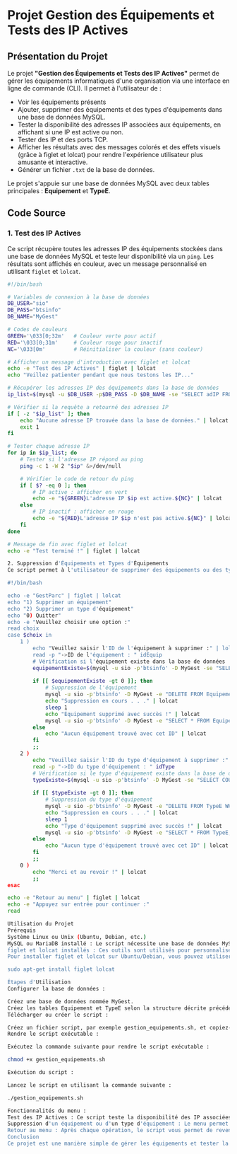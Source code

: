 # Projet Gestion des Équipements et Tests des IP Actives

## Présentation du Projet

Le projet **"Gestion des Équipements et Tests des IP Actives"** permet de gérer les équipements informatiques d'une organisation via une interface en ligne de commande (CLI). Il permet à l'utilisateur de :

- Voir les équipements présents
- Ajouter, supprimer des équipements et des types d'équipements dans une base de données MySQL.
- Tester la disponibilité des adresses IP associées aux équipements, en affichant si une IP est active ou non.
- Tester des IP et des ports TCP.
- Afficher les résultats avec des messages colorés et des effets visuels (grâce à figlet et lolcat) pour rendre l'expérience utilisateur plus amusante et interactive.
- Générer un fichier `.txt` de la base de données.

Le projet s'appuie sur une base de données MySQL avec deux tables principales : **Equipement** et **TypeE**.

## Code Source

### 1. Test des IP Actives

Ce script récupère toutes les adresses IP des équipements stockées dans une base de données MySQL et teste leur disponibilité via un `ping`. Les résultats sont affichés en couleur, avec un message personnalisé en utilisant `figlet` et `lolcat`.

```bash
#!/bin/bash

# Variables de connexion à la base de données
DB_USER="sio"
DB_PASS="btsinfo"
DB_NAME="MyGest"

# Codes de couleurs
GREEN='\033[0;32m'   # Couleur verte pour actif
RED='\033[0;31m'     # Couleur rouge pour inactif
NC='\033[0m'         # Réinitialiser la couleur (sans couleur)

# Afficher un message d'introduction avec figlet et lolcat
echo -e "Test des IP Actives" | figlet | lolcat
echo "Veillez patienter pendant que nous testons les IP..."

# Récupérer les adresses IP des équipements dans la base de données
ip_list=$(mysql -u $DB_USER -p$DB_PASS -D $DB_NAME -se "SELECT adIP FROM Equipement;")

# Vérifier si la requête a retourné des adresses IP
if [ -z "$ip_list" ]; then
    echo "Aucune adresse IP trouvée dans la base de données." | lolcat
    exit 1
fi

# Tester chaque adresse IP
for ip in $ip_list; do
    # Tester si l'adresse IP répond au ping
    ping -c 1 -W 2 "$ip" &>/dev/null

    # Vérifier le code de retour du ping
    if [ $? -eq 0 ]; then
        # IP active : afficher en vert
        echo -e "${GREEN}L'adresse IP $ip est active.${NC}" | lolcat
    else
        # IP inactif : afficher en rouge
        echo -e "${RED}L'adresse IP $ip n'est pas active.${NC}" | lolcat
    fi
done

# Message de fin avec figlet et lolcat
echo -e "Test terminé !" | figlet | lolcat

2. Suppression d'Équipements et Types d'Équipements
Ce script permet à l'utilisateur de supprimer des équipements ou des types d'équipements de la base de données, en vérifiant au préalable si l'élément à supprimer existe.

#!/bin/bash

echo -e "GestParc" | figlet | lolcat
echo "1) Supprimer un équipement"
echo "2) Supprimer un type d'équipement"
echo "0) Quitter"
echo -e "Veuillez choisir une option :"
read choix
case $choix in
    1 )
        echo "Veuillez saisir l'ID de l'équipement à supprimer :" | lolcat
        read -p "->ID de l'équipement : " idEquip
        # Vérification si l'équipement existe dans la base de données
        equipementExiste=$(mysql -u sio -p'btsinfo' -D MyGest -se "SELECT COUNT(*) FROM Equipement WHERE id=$idEquip;")
        
        if [[ $equipementExiste -gt 0 ]]; then
            # Suppression de l'équipement
            mysql -u sio -p'btsinfo' -D MyGest -e "DELETE FROM Equipement WHERE id=$idEquip;"
            echo "Suppression en cours . . ." | lolcat
            sleep 1
            echo "Équipement supprimé avec succès !" | lolcat
            mysql -u sio -p'btsinfo' -D MyGest -e "SELECT * FROM Equipement;"
        else
            echo "Aucun équipement trouvé avec cet ID" | lolcat
        fi
        ;;
    2 )
        echo "Veuillez saisir l'ID du type d'équipement à supprimer :" | lolcat
        read -p "->ID du type d'équipement : " idType
        # Vérification si le type d'équipement existe dans la base de données
        typeExiste=$(mysql -u sio -p'btsinfo' -D MyGest -se "SELECT COUNT(*) FROM TypeE WHERE id=$idType;")
        
        if [[ $typeExiste -gt 0 ]]; then
            # Suppression du type d'équipement
            mysql -u sio -p'btsinfo' -D MyGest -e "DELETE FROM TypeE WHERE id=$idType;"
            echo "Suppression en cours . . ." | lolcat
            sleep 1
            echo "Type d'équipement supprimé avec succès !" | lolcat
            mysql -u sio -p'btsinfo' -D MyGest -e "SELECT * FROM TypeE;"
        else
            echo "Aucun type d'équipement trouvé avec cet ID" | lolcat
        fi
        ;;
    0 )
        echo "Merci et au revoir !" | lolcat
        ;;
esac

echo -e "Retour au menu" | figlet | lolcat
echo -e "Appuyez sur entrée pour continuer :"
read

Utilisation du Projet
Prérequis
Système Linux ou Unix (Ubuntu, Debian, etc.)
MySQL ou MariaDB installé : Le script nécessite une base de données MySQL pour stocker les informations sur les équipements et les types d'équipements.
figlet et lolcat installés : Ces outils sont utilisés pour personnaliser les messages dans le terminal.
Pour installer figlet et lolcat sur Ubuntu/Debian, vous pouvez utiliser la commande suivante :

sudo apt-get install figlet lolcat

Étapes d'Utilisation
Configurer la base de données :

Créez une base de données nommée MyGest.
Créez les tables Equipement et TypeE selon la structure décrite précédemment.
Télécharger ou créer le script :

Créez un fichier script, par exemple gestion_equipements.sh, et copiez-y le code source.
Rendre le script exécutable :

Exécutez la commande suivante pour rendre le script exécutable :

chmod +x gestion_equipements.sh

Exécution du script :

Lancez le script en utilisant la commande suivante :

./gestion_equipements.sh

Fonctionnalités du menu :
Test des IP Actives : Ce script teste la disponibilité des IP associées aux équipements et les affiche avec des couleurs (vert pour actif, rouge pour inactif).
Suppression d'un équipement ou d'un type d'équipement : Le menu permet de supprimer des équipements ou des types d'équipements de la base de données en entrant l'ID correspondant.
Retour au menu : Après chaque opération, le script vous permet de revenir au menu principal pour choisir une nouvelle action.
Conclusion
Ce projet est une manière simple de gérer les équipements et tester la disponibilité de leurs adresses IP tout en apportant une touche ludique avec figlet et lolcat. C'est un bon exemple de gestion d'équipements dans un environnement réseau avec une base de données MySQL.

